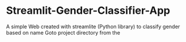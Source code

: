 # Streamlit-Gender-Classifier-App
A simple Web created with streamlite (Python library) to classify gender based on name
Goto project directory from the
